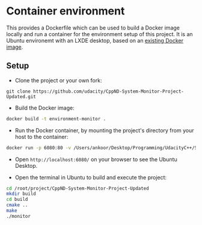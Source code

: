 # Container environment 

This provides a Dockerfile which can be used to build a Docker image locally and run a container for the environment setup of this project. It is an Ubuntu environemt with an LXDE desktop, based on an [existing Docker image](https://hub.docker.com/r/dorowu/ubuntu-desktop-lxde-vnc/).

## Setup

* Clone the project or your own fork:

```
git clone https://github.com/udacity/CppND-System-Monitor-Project-Updated.git
```

* Build the Docker image:

```bash
docker build -t environment-monitor .
```

* Run the Docker container, by mounting the project's directory from your host to the container:

```bash
docker run -p 6080:80 -v /Users/ankoor/Desktop/Programming/UdacityC++/SystemMonitor/CppND-System-Monitor-Project-Updated:/root/project/CppND-System-Monitor-Project-Updated environment-monitor
```

* Open `http://localhost:6080/` on your browser to see the Ubuntu Desktop.

* Open the terminal in Ubuntu to build and execute the project:

```bash
cd /root/project/CppND-System-Monitor-Project-Updated
mkdir build
cd build
cmake ..
make
./monitor
```